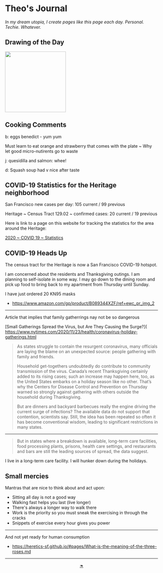 # Theo's Journal

_In my dream utopia, I create pages like this page each day. Personal. Techie. Whatever._


## Drawing of the Day

<img src="https://heretics-sf.github.io/images/2020/11-23/dotd-woman-cocteau.jpg" width=200 >

<!--
## Photo of the Day

<img src="https://heretics-sf.github.io/images/2020/11-/2020---dotd-.jpg" width=200 >
-->

## Cooking Comments

b: eggs benedict - yum yum

Must learn to eat orange and strawberry that comes with the plate ~ Why let good micro-nutirents go to waste

j: quesidilla and salmon: whee!

d: Squash soup had v nice after taste

## COVID-19 Statistics for the Heritage neighborhood

San Francisco new cases per day: 105 current / 99 previous

Heritage ~ Census Tract 129.02 ~ confirmed cases: 20 current / 19 previous

Here is link to a page on this website for tracking the statistics for the area around the Heritage:

[2020 ~ COVID 19 ~ Statistics]( https://heretics-sf.github.io/#pages/2020-C19-Statistics.md )


## COVID-19 Heads Up

The census tract for the Heritage is now a San Francisco COVID-19 hotspot.

I am concerned about the residents and Thanksgiving outings. I am planning to self-isolate in some way. I may go down to the dining room and pick up food to bring back to my apartment from Thursday until Sunday.

I have just ordered 20 KN95 masks

* https://www.amazon.com/gp/product/B089344XZF/ref=ewc_pr_img_2

***

Article that implies that family gatherrings nay not be so dangerous

[Small Gatherings Spread the Virus, but Are They Causing the Surge?]( https://www.nytimes.com/2020/11/23/health/coronavirus-holiday-gatherings.html

> As states struggle to contain the resurgent coronavirus, many officials are laying the blame on an unexpected source: people gathering with family and friends.
>
>Household get-togethers undoubtedly do contribute to community transmission of the virus. Canada’s recent Thanksgiving certainly added to its rising cases; such an increase may happen here, too, as the United States embarks on a holiday season like no other. That’s why the Centers for Disease Control and Prevention on Thursday warned so strongly against gathering with others outside the household during Thanksgiving.
>
>But are dinners and backyard barbecues really the engine driving the current surge of infections? The available data do not support that contention, scientists say. Still, the idea has been repeated so often it has become conventional wisdom, leading to significant restrictions in many states.

***

> But in states where a breakdown is available, long-term care facilities, food processing plants, prisons, health care settings, and restaurants and bars are still the leading sources of spread, the data suggest.

I live in a long-term care facility. I will hunker down during the holidays.


## Small mercies

Mantras that are nice to think about and act upon:

* Sitting all day is not a good way
* Walking fast helps you last (live longer)
* There's always a longer way to walk there
* Work is the priority so you must sneak the exercising in through the cracks
* Snippets of exercise every hour gives you power



***

And not yet ready for human consumption

* https://heretics-sf.github.io/#pages/What-is-the-meaning-of-the-three-roses.md



***

<center><a href=javascript:window.scrollTo(0,0); class=aDingbat title="Scroll to top" > ❧ </a></center>
